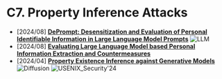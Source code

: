 # C7. Property Inference Attacks
- [2024/08] **[DePrompt: Desensitization and Evaluation of Personal Identifiable Information in Large Language Model Prompts](https://arxiv.org/abs/2408.08930)** ![LLM](https://img.shields.io/badge/LLM-589cf4)
- [2024/08] **[Evaluating Large Language Model based Personal Information Extraction and Countermeasures](https://arxiv.org/abs/2408.07291)**
- [2024/04] **[Property Existence Inference against Generative Models](https://www.usenix.org/conference/usenixsecurity24/presentation/wang-lijin)** ![Diffusion](https://img.shields.io/badge/Diffusion-a99cf4) ![USENIX_Security'24](https://img.shields.io/badge/USENIX_Security'24-f1b800)
